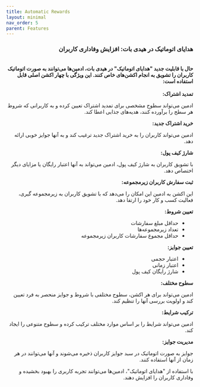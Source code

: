 ```yaml
---
title: Automatic Rewards
layout: minimal
nav_order: 5
parent: Features
---
```


<head>
    <meta charset="utf-8">
    <link rel="stylesheet" href="https://b3h1z.github.io/HidyBot-Docs/assets/css/style.css">
    <link rel="icon" href="https://b3h1z.github.io/HidyBot-Docs/favicon.ico" type="image/x-icon">
</head>
<div dir="rtl">

<h3>هدایای اتوماتیک در هیدی بات: افزایش وفاداری کاربران</h3>
<br>
<b>حال با قابلیت جدید "هدایای اتوماتیک" در هیدی بات، ادمین‌ها می‌توانند به صورت اتوماتیک کاربران را تشویق به انجام اکشن‌های خاص کنند. این ویژگی با چهار اکشن اصلی قابل استفاده است:</b>
<br><br>
<b>تمدید اشتراک:</b>

<p>ادمین می‌تواند سطوح مشخصی برای تمدید اشتراک تعیین کرده و به کاربرانی که شروط هر سطح را برآورده کنند، هدیه‌های جذابی اعطا کند.</p>
<b>خرید اشتراک جدید:</b>

<p>ادمین می‌تواند کاربران را به خرید اشتراک جدید ترغیب کند و به آنها جوایز خوبی ارائه دهد.</p>
<b>شارژ کیف پول:</b>

<p>با تشویق کاربران به شارژ کیف پول، ادمین می‌تواند به آنها اعتبار رایگان یا مزایای دیگر اختصاص دهد.</p>
<b>ثبت سفارش کاربران زیرمجموعه:</b>

<p>این اکشن به ادمین این امکان را می‌دهد که با تشویق کاربران به زیرمجموعه گیری، فعالیت کسب و کار خود را ارتقا دهد.</p>
<b>تعیین شروط:</b>

<ul>
    <li>حداقل مبلغ سفارشات</li>
    <li>تعداد زیرمجموعه‌ها</li>
    <li>حداقل مجموع سفارشات کاربران زیرمجموعه</li>
</ul>
<b>تعیین جوایز:</b>

<ul>
    <li>اعتبار حجمی</li>
    <li>اعتبار زمانی</li>
    <li>شارژ رایگان کیف پول</li>
</ul>
<b>سطوح مختلف:</b>

<p>ادمین می‌تواند برای هر اکشن، سطوح مختلفی با شروط و جوایز منحصر به فرد تعیین کند و اولویت بررسی آنها را تنظیم کند.</p>
<b>ترکیب شرایط:</b>

<p>ادمین می‌تواند شرایط را بر اساس موارد مختلف ترکیب کرده و سطوح متنوعی را ایجاد کند.</p>
<b>مدیریت جوایز:</b>

<p>جوایز به صورت اتوماتیک در سبد جوایز کاربران ذخیره می‌شوند و آنها می‌توانند در هر زمان از آنها استفاده کنند.</p>
<p>با استفاده از "هدایای اتوماتیک"، ادمین‌ها می‌توانند تجربه کاربری را بهبود بخشیده و وفاداری کاربران را افزایش دهند.</p>

</div>
